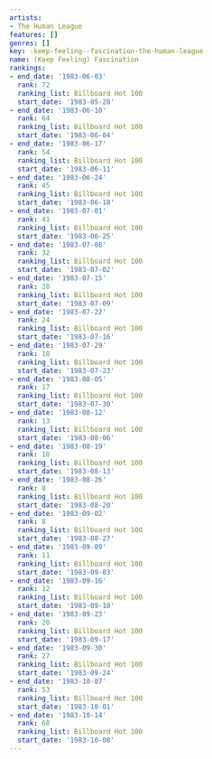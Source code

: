 ```yaml
---
artists:
- The Human League
features: []
genres: []
key: -keep-feeling--fascination-the-human-league
name: (Keep Feeling) Fascination
rankings:
- end_date: '1983-06-03'
  rank: 72
  ranking_list: Billboard Hot 100
  start_date: '1983-05-28'
- end_date: '1983-06-10'
  rank: 64
  ranking_list: Billboard Hot 100
  start_date: '1983-06-04'
- end_date: '1983-06-17'
  rank: 54
  ranking_list: Billboard Hot 100
  start_date: '1983-06-11'
- end_date: '1983-06-24'
  rank: 45
  ranking_list: Billboard Hot 100
  start_date: '1983-06-18'
- end_date: '1983-07-01'
  rank: 41
  ranking_list: Billboard Hot 100
  start_date: '1983-06-25'
- end_date: '1983-07-08'
  rank: 32
  ranking_list: Billboard Hot 100
  start_date: '1983-07-02'
- end_date: '1983-07-15'
  rank: 28
  ranking_list: Billboard Hot 100
  start_date: '1983-07-09'
- end_date: '1983-07-22'
  rank: 24
  ranking_list: Billboard Hot 100
  start_date: '1983-07-16'
- end_date: '1983-07-29'
  rank: 18
  ranking_list: Billboard Hot 100
  start_date: '1983-07-23'
- end_date: '1983-08-05'
  rank: 17
  ranking_list: Billboard Hot 100
  start_date: '1983-07-30'
- end_date: '1983-08-12'
  rank: 13
  ranking_list: Billboard Hot 100
  start_date: '1983-08-06'
- end_date: '1983-08-19'
  rank: 10
  ranking_list: Billboard Hot 100
  start_date: '1983-08-13'
- end_date: '1983-08-26'
  rank: 8
  ranking_list: Billboard Hot 100
  start_date: '1983-08-20'
- end_date: '1983-09-02'
  rank: 8
  ranking_list: Billboard Hot 100
  start_date: '1983-08-27'
- end_date: '1983-09-09'
  rank: 11
  ranking_list: Billboard Hot 100
  start_date: '1983-09-03'
- end_date: '1983-09-16'
  rank: 12
  ranking_list: Billboard Hot 100
  start_date: '1983-09-10'
- end_date: '1983-09-23'
  rank: 20
  ranking_list: Billboard Hot 100
  start_date: '1983-09-17'
- end_date: '1983-09-30'
  rank: 27
  ranking_list: Billboard Hot 100
  start_date: '1983-09-24'
- end_date: '1983-10-07'
  rank: 53
  ranking_list: Billboard Hot 100
  start_date: '1983-10-01'
- end_date: '1983-10-14'
  rank: 68
  ranking_list: Billboard Hot 100
  start_date: '1983-10-08'
---
```



